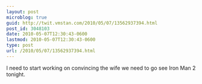 ```yaml
---
layout: post
microblog: true
guid: http://twit.vmstan.com/2010/05/07/13562937394.html
post_id: 3048103
date: 2010-05-07T12:30:43-0600
lastmod: 2010-05-07T12:30:43-0600
type: post
url: /2010/05/07/13562937394.html
---
```

I need to start working on convincing the wife we need to go see Iron Man 2 tonight.
